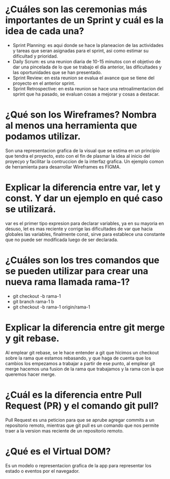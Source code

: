 # ¿Cuáles son las ceremonias más importantes de un Sprint y cuál es la idea de cada una?

+ Sprint Planning: es aqui donde se hace la planeacion de las actividades y tareas que seran asignadas para el sprint, asi como estimar su dificultad y prioridad.
+ Daily Scrum: es una reunion diaria de 10-15 minutos con el objetivo de dar una pincelada de lo que se trabajo el dia anterior, las dificultades y las oportunidades que se han presentado.
+ Sprint Review: en esta reunion se evalua el avance que se tiene del proyecto en el anterior sprint.
+ Sprint Retrospective: en esta reunion se hace una retroalimentacion del sprint que ha pasado, se evaluan cosas a mejorar y cosas a destacar.

# ¿Qué son los Wireframes? Nombra al menos una herramienta que podamos utilizar.

Son una representacion grafica de la visual que se estima en un principio que tendra el proyecto, esto con el fin de plasmar la idea al inicio del proyecyo y facilitar la contruccion de la interfaz grafica. Un ejemplo comon de herramienta para desarrollar Wireframes es FIGMA.

# Explicar la diferencia entre var, let y const. Y dar un ejemplo en qué caso se utilizará.

var es el primer tipo expresion para declarar variables, ya en su mayoria en desuso, let es mas reciente y corrige las dificultades de var que hacia globales las variables, finalmente const, sirve para establece una constante que no puede ser modificada luego de ser declarada.

# ¿Cuáles son los tres comandos que se pueden utilizar para crear una nueva rama llamada rama-1?

+ git checkout -b rama-1
+ git branch rama-1 b
+ git checkout -b rama-1 origin/rama-1

# Explicar la diferencia entre git merge y git rebase.

Al emplear git rebase, se le hace entender a git que hicimos un checkout sobre la rama que estamos rebasando, y que haga de cuenta que los cambios los empezamos a trabajar a partir de ese punto, al emplear git merge hacemos una fusion de la rama que trabajamos y la rama con la que queremos hacer merge.

# ¿Cuál es la diferencia entre Pull Request (PR) y el comando git pull?

Pull Request es una peticion para que se aprube agregar commits a un repositorio remoto, mientras que git pull es un comando que nos permite traer a la version mas reciente de un repositorio remoto.

# ¿Qué es el Virtual DOM?

Es un modelo o representacion grafica de la app para representar los estado o eventos por el navegador.
